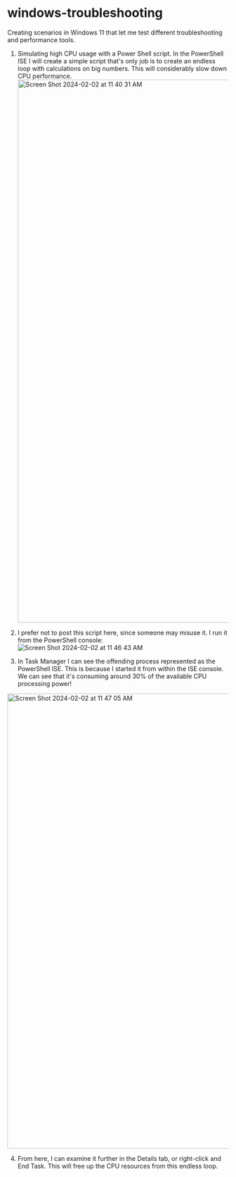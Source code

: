 # windows-troubleshooting
Creating scenarios in Windows 11 that let me test different troubleshooting and performance tools.

1. Simulating high CPU usage with a Power Shell script.
   In the PowerShell ISE I will create a simple script that's only job is to create an endless loop with calculations on big numbers. This will considerably slow down CPU performance.
   <img width="1235" alt="Screen Shot 2024-02-02 at 11 40 31 AM" src="https://github.com/kornelsylwester/windows-troubleshooting/assets/63569412/4de20f95-5f91-4964-9331-035ef0f600e8">
2. I prefer not to post this script here, since someone may misuse it.
   I run it from the PowerShell console:
   ![Screen Shot 2024-02-02 at 11 46 43 AM](https://github.com/kornelsylwester/windows-troubleshooting/assets/63569412/1545307b-9202-4f09-a41e-4cf2c281d097)

3. In Task Manager I can see the offending process represented as the PowerShell ISE.
   This is because I started it from within the ISE console.
   We can see that it's consuming around 30% of the available CPU processing power!
<img width="1035" alt="Screen Shot 2024-02-02 at 11 47 05 AM" src="https://github.com/kornelsylwester/windows-troubleshooting/assets/63569412/6540a741-f934-4826-8ca6-c94dfbb53205">

4. From here, I can examine it further in the Details tab, or right-click and End Task.
   This will free up the CPU resources from this endless loop.
   

    
